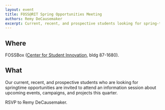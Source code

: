```yaml
---
layout: event
title: FOSS@RIT Spring Opportunities Meeting
authors: Remy DeCausemaker
excerpt: Current, recent, and prospective students looking for spring-time opportunities invited to attend an information session about upcoming events, campaigns, and projects
---
```


## Where

FOSSBox ([Center for Student Innovation](https://www.openstreetmap.org/?mlat=43.08323&mlon=-77.67992#map=17/43.08333/-77.67919), bldg 87-1680).

## What

Our current, recent, and prospective students who are looking for springtime opportunities are invited to attend an information session about upcoming events, campaigns, and projects this quarter.

RSVP to Remy DeCausemaker.
